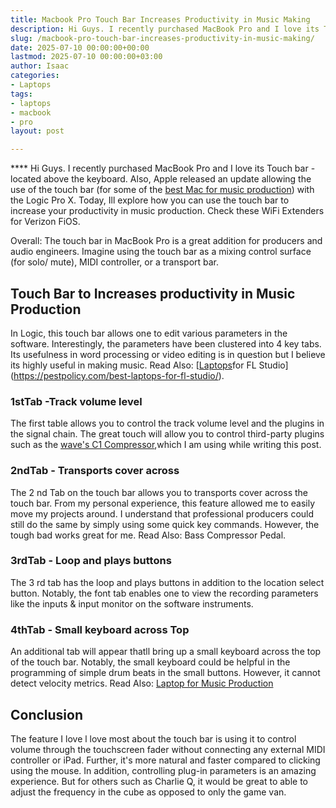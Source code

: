 ```yaml
---
title: Macbook Pro Touch Bar Increases Productivity in Music Making
description: Hi Guys. I recently purchased MacBook Pro and I love its Touch bar
slug: /macbook-pro-touch-bar-increases-productivity-in-music-making/
date: 2025-07-10 00:00:00+00:00
lastmod: 2025-07-10 00:00:00+03:00
author: Isaac
categories:
- Laptops
tags:
- laptops
- macbook
- pro
layout: post

---
```

**** Hi Guys. I recently purchased MacBook Pro and I love its Touch bar - located above the keyboard. Also, Apple released an update allowing the use of the touch bar (for some of the [best Mac for music production](https://pestpolicy.com/best-mac-for-music-production/)) with the Logic Pro X. Today, Ill explore how you can use the touch bar to increase your productivity in music production. Check these WiFi Extenders for Verizon FiOS.

Overall: The touch bar in MacBook Pro is a great addition for producers and audio engineers. Imagine using the touch bar as a mixing control surface (for solo/ mute), MIDI controller, or a transport bar.

##  Touch Bar to Increases productivity in Music Production

In Logic, this touch bar allows one to edit various parameters in the software. Interestingly, the parameters have been clustered into 4 key tabs. Its usefulness in word processing or video editing is in question but I believe its highly useful in making music. Read Also: [[Laptops](https://pestpolicy.com/best-macbook-for-video-editing/)for FL Studio](https://pestpolicy.com/best-laptops-for-fl-studio/).

###  1stTab -Track volume level

The first table allows you to control the track volume level and the plugins in the signal chain. The great touch will allow you to control third-party plugins such as the [wave's C1 Compressor](https://www.waves.com/plugins/c1-compressor),which I am using while writing this post.

###  2ndTab - Transports cover across

The 2 nd Tab on the touch bar allows you to transports cover across the touch bar. From my personal experience, this feature allowed me to easily move my projects around. I understand that professional producers could still do the same by simply using some quick key commands. However, the tough bad works great for me. Read Also: Bass Compressor Pedal.

###  3rdTab - Loop and plays buttons

The 3 rd tab has the loop and plays buttons in addition to the location select button. Notably, the font tab enables one to view the recording parameters like the inputs & input monitor on the software instruments.

###  4thTab - Small keyboard across Top

An additional tab will appear thatll bring up a small keyboard across the top of the touch bar. Notably, the small keyboard could be helpful in the programming of simple drum beats in the small buttons. However, it cannot detect velocity metrics. Read Also: [Laptop for Music Production](https://pestpolicy.com/best-laptop-for-music-production/)

##  Conclusion

The feature I love l love most about the touch bar is using it to control volume through the touchscreen fader without connecting any external MIDI controller or iPad. Further, it's more natural and faster compared to clicking using the mouse. In addition, controlling plug-in parameters is an amazing experience. But for others such as Charlie Q, it would be great to able to adjust the frequency in the cube as opposed to only the game van.
